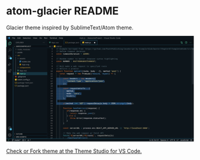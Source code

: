 # atom-glacier README

Glacier theme inspired by SublimeText/Atom theme.

![Preview](images/screen.png)

[Check or Fork theme at the Theme Studio for VS Code.](https://themes.vscode.one/theme/ronin_gw/zDus2NDb)
